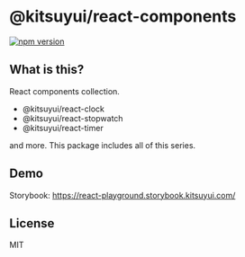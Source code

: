 # @kitsuyui/react-components

[![npm version](https://badge.fury.io/js/@kitsuyui%2Freact-components.svg)](https://badge.fury.io/js/@kitsuyui%2Freact-components)

## What is this?

React components collection.

- @kitsuyui/react-clock
- @kitsuyui/react-stopwatch
- @kitsuyui/react-timer

and more. This package includes all of this series.

## Demo

Storybook: https://react-playground.storybook.kitsuyui.com/

## License

MIT
